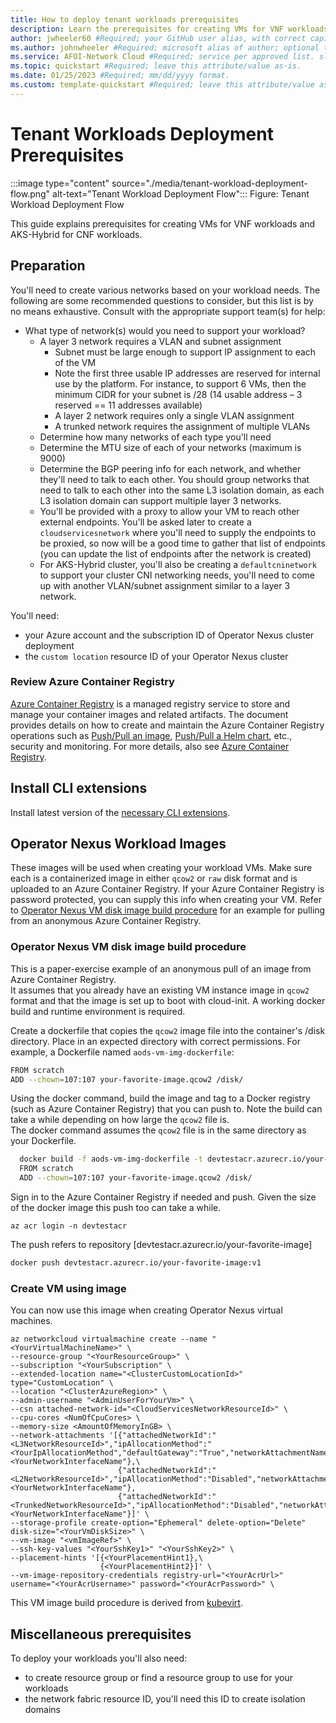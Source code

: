 ```yaml
---
title: How to deploy tenant workloads prerequisites
description: Learn the prerequisites for creating VMs for VNF workloads and for creating AKS-Hybrid clusters for CNF workloads
author: jwheeler60 #Required; your GitHub user alias, with correct capitalization.
ms.author: johnwheeler #Required; microsoft alias of author; optional team alias.
ms.service: AFOI-Network Cloud #Required; service per approved list. slug assigned by ACOM.
ms.topic: quickstart #Required; leave this attribute/value as-is.
ms.date: 01/25/2023 #Required; mm/dd/yyyy format.
ms.custom: template-quickstart #Required; leave this attribute/value as-is.
---
```


# Tenant Workloads Deployment Prerequisites

<!--- IMG ![Tenant Workload Deployment Flow](Docs//media/tenant-workload-deployment-flow.png) IMG --->
:::image type="content" source="./media/tenant-workload-deployment-flow.png" alt-text="Tenant Workload Deployment Flow":::
Figure: Tenant Workload Deployment Flow

This guide explains prerequisites for creating VMs for VNF workloads and AKS-Hybrid for CNF workloads.

## Preparation

You'll need to create various networks based on your workload needs. The following are some
recommended questions to consider, but this list is by no means exhaustive. Consult with
the appropriate support team(s) for help:

- What type of network(s) would you need to support your workload?
  - A layer 3 network requires a VLAN and subnet assignment
    - Subnet must be large enough to support IP assignment to each of the VM
    - Note the first three usable IP addresses are reserved for internal use by the
      platform. For instance, to support 6 VMs, then the minimum CIDR for
      your subnet is /28 (14 usable address – 3 reserved == 11 addresses available)
    - A layer 2 network requires only a single VLAN assignment
    - A trunked network requires the assignment of multiple VLANs
  - Determine how many networks of each type you'll need
  - Determine the MTU size of each of your networks (maximum is 9000)
  - Determine the BGP peering info for each network, and whether they'll need to talk to
    each other. You should group networks that need to talk to each other into the same L3
    isolation domain, as each L3 isolation domain can support multiple layer 3 networks.
  - You'll be provided with a proxy to allow your VM to reach other external endpoints.
    You'll be asked later to create a `cloudservicesnetwork` where you'll need to supply the
    endpoints to be proxied, so now will be a good time to gather that list of endpoints
    (you can update the list of endpoints after the network is created)
  - For AKS-Hybrid cluster, you'll also be creating a `defaultcninetwork` to support your
    cluster CNI networking needs, you'll need to come up with another VLAN/subnet
    assignment similar to a layer 3 network.

You'll need:

- your Azure account and the subscription ID of Operator Nexus cluster deployment
- the `custom location` resource ID of your Operator Nexus cluster

### Review Azure Container Registry

[Azure Container Registry](/azure/container-registry/container-registry-intro) is a managed registry service to store and manage your container images and related artifacts.
The document provides details on how to create and maintain the Azure Container Registry operations such as [Push/Pull an image](/azure/container-registry/container-registry-get-started-docker-cli?tabs=azure-cli), [Push/Pull a Helm chart](/azure/container-registry/container-registry-helm-repos), etc., security and monitoring.
For more details, also see [Azure Container Registry](/azure/container-registry/).

## Install CLI extensions

Install latest version of the
[necessary CLI extensions](./howto-install-cli-extensions.md).

## Operator Nexus Workload Images

These images will be used when creating your workload VMs. Make sure each is a
containerized image in either `qcow2` or `raw` disk format and is uploaded to an Azure Container
Registry. If your Azure Container Registry is password protected, you can supply this info when creating your VM.
Refer to [Operator Nexus VM disk image build procedure](#operator-nexus-vm-disk-image-build-procedure) for an example for pulling from an anonymous Azure Container Registry.

### Operator Nexus VM disk image build procedure

This is a paper-exercise example of an anonymous pull of an image from Azure Container Registry.  
It assumes that you already have an existing VM instance image in `qcow2` format and that the image is set up to boot with cloud-init. A working docker build and runtime environment  is required.

Create a dockerfile that copies the `qcow2` image file into the container's /disk directory. Place in an expected directory with correct permissions.
For example, a Dockerfile named `aods-vm-img-dockerfile`:

```bash
FROM scratch
ADD --chown=107:107 your-favorite-image.qcow2 /disk/
```

Using the docker command, build the image and tag to a Docker registry (such as Azure Container Registry) that you can push to. Note the build can take a while depending on how large the `qcow2` file is.  
The docker command assumes the `qcow2` file is in the same directory as your Dockerfile.

```bash
  docker build -f aods-vm-img-dockerfile -t devtestacr.azurecr.io/your-favorite-image:v1 .
  FROM scratch
  ADD --chown=107:107 your-favorite-image.qcow2 /disk/
```

Sign in to the Azure Container Registry if needed and push. Given the size of the docker image this push too can take a while.

```azurecli
az acr login -n devtestacr
```

The push refers to repository [devtestacr.azurecr.io/your-favorite-image]

```bash
docker push devtestacr.azurecr.io/your-favorite-image:v1
```

### Create VM using image

You can now use this image when creating Operator Nexus virtual machines.

```azurecli
az networkcloud virtualmachine create --name "<YourVirtualMachineName>" \
--resource-group "<YourResourceGroup>" \
--subscription "<YourSubscription" \
--extended-location name="<ClusterCustomLocationId>" type="CustomLocation" \
--location "<ClusterAzureRegion>" \
--admin-username "<AdminUserForYourVm>" \
--csn attached-network-id="<CloudServicesNetworkResourceId>" \
--cpu-cores <NumOfCpuCores> \
--memory-size <AmountOfMemoryInGB> \
--network-attachments '[{"attachedNetworkId":"<L3NetworkResourceId>","ipAllocationMethod":"<YourIpAllocationMethod","defaultGateway":"True","networkAttachmentName":"<YourNetworkInterfaceName"},\
                        {"attachedNetworkId":"<L2NetworkResourceId>","ipAllocationMethod":"Disabled","networkAttachmentName":"<YourNetworkInterfaceName"},
                        {"attachedNetworkId":"<TrunkedNetworkResourceId>","ipAllocationMethod":"Disabled","networkAttachmentName":"<YourNetworkInterfaceName"}]' \
--storage-profile create-option="Ephemeral" delete-option="Delete" disk-size="<YourVmDiskSize>" \
--vm-image "<vmImageRef>" \
--ssh-key-values "<YourSshKey1>" "<YourSshKey2>" \
--placement-hints '[{<YourPlacementHint1},\
                    {<YourPlacementHint2}]' \
--vm-image-repository-credentials registry-url="<YourAcrUrl>" username="<YourAcrUsername>" password="<YourAcrPassword>" \
```

This VM image build procedure is derived from [kubevirt](https://kubevirt.io/user-guide/virtual_machines/disks_and_volumes/#containerdisk-workflow-example).

## Miscellaneous prerequisites

To deploy your workloads you'll also need:

- to create resource group or find a resource group to use for your workloads
- the network fabric resource ID, you'll need this ID to create isolation domains
